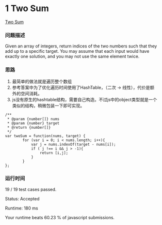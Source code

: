 # 1 Two Sum
[Two Sum](https://leetcode.com/problems/two-sum/description/)
### 问题描述
Given an array of integers, return indices of the two numbers such that they add up to a specific target.
You may assume that each input would have exactly one solution, and you may not use the same element twice.
### 思路
1. 最简单的做法就是遍历整个数组
2. 参考答案中为了优化遍历时间使用了HashTable，（二次 → 线性），代价是额外的空间消耗。
3. js没有原生的hashtable结构，需要自己构造。不过js中的object类型就是一个类似的结构，稍微包装一下即可实现。

```
/**
 * @param {number[]} nums
 * @param {number} target
 * @return {number[]}
 */
var twoSum = function(nums, target) {
        for (var i = 0; i < nums.length; i++){
            var j = nums.indexOf(target - nums[i]);
            if ( j !== i && j > -1){
                return [i,j];
            }
        }
};
```
### 运行时间
19 / 19 test cases passed.

Status: Accepted

Runtime: 180 ms

Your runtime beats 60.23 % of javascript submissions.
